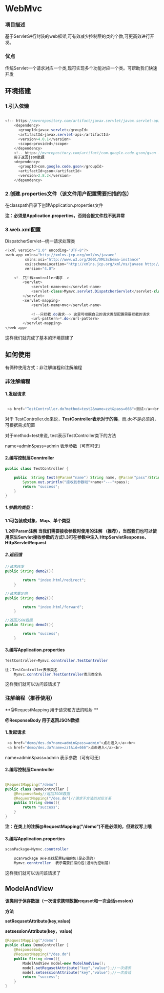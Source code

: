 # WebMvc

### 项目描述

​			基于Servlet进行封装的web框架,可有效减少控制层的类的个数,可更高效进行开发。

### 优点

​           传统Servlet一个请求对应一个类,现可实现多个功能对应一个类。可帮助我们快速开发

## 环境搭建

### 	1.引入依懒

````java

<!-- https://mvnrepository.com/artifact/javax.servlet/javax.servlet-api -->
    <dependency>
      <groupId>javax.servlet</groupId>
      <artifactId>javax.servlet-api</artifactId>
      <version>4.0.1</version>
      <scope>provided</scope>
    </dependency>
    <!-- https://mvnrepository.com/artifact/com.google.code.gson/gson -->
	用于返回json数据
    <dependency>
      <groupId>com.google.code.gson</groupId>
      <artifactId>gson</artifactId>
      <version>2.8.2</version>
    </dependency>
````

### 2.创建.properties文件（该文件用户配置需要扫描的包）

在classpath目录下创建Application.properties文件

**注：必须是Application.properties，否则会报文件找不到异常**



### 3.web.xml配置

DispatcherServlet--统一请求处理类

```java
<?xml version="1.0" encoding="UTF-8"?>
<web-app xmlns="http://xmlns.jcp.org/xml/ns/javaee"
         xmlns:xsi="http://www.w3.org/2001/XMLSchema-instance"
         xsi:schemaLocation="http://xmlns.jcp.org/xml/ns/javaee http://xmlns.jcp.org/xml/ns/javaee/web-app_4_0.xsd"
         version="4.0">
             
    <!--只拦截controller请求-->
        <servlet>
            <servlet-name>mvc</servlet-name>
            <servlet-class>Mymvc.servlet.DispatcherServlet</servlet-class>
        </servlet>
        <servlet-mapping>
            <servlet-name>mvc</servlet-name>
                
            <!--只拦截.do请求--> 这里可根据自己的请求类型配置需要拦截的请求
            <url-pattern>*.do</url-pattern>
        </servlet-mapping>
</web-app>
```

这样我们就完成了基本的环境搭建了



## 如何使用

有俩种使用方式：非注解编程和注解编程

### 非注解编程

#### 1.发起请求

```java

 <a href="TestController.do?method=test2&name=zzt&pass=666">测试</a><br>
```

对于 TestController.do来说，**TestController表示对于的类**，而.do不是必须的，可根据需求配置

对于method=test来说, test表示TestController类下的方法

name=admin&pass=admin 表示参数（可有可无）



#### 2.编写控制层Conntroller

```java
public class TestController {

    public  String test(@Param("name") String name, @Param("pass")String pass){
        System.out.println("接收到参数啦"+name+"---"+pass);
        return "success";
    }
}
```

##### **1.参数的类型：**

**1.1可包装成对象、Map、单个类型**

**1.2@Param注解 当我们需要接收参数时使用的注解 （推荐），当然我们也可以使用原生Servlet接收参数的方式1.3可在参数中注入 HttpServletResponse、HttpServletRequest**

##### ***2.返回值***

```java
//请求转发 
public String demo2(){

        return "index.html/redirect";
    }

//请求重定向 
public String demo2(){

        return "index.html/forward";
    }

//返回JSON数据 
public String demo2(){

        return "success";
    }
```





#### 3.编写Application.properties

```java
TestController=Mymvc.conntroller.TestController
    
注：TestController表示类名
    Mymvc.conntroller.TestController表示类全名
```

这样我们就可以访问该请求了

### 注解编程（推荐使用）

**@RequestMapping  用于请求和方法的映射 **

**@ResponseBody     用于返回JSON数据**

#### 1.发起请求

```java
 <a href="demo/des.do?name=admin&pass=admin">点击进入</a><br>
 <a href="demo/des.do?name=zzt&id=666">点击进入</a><br>
```

name=admin&pass=admin 表示参数（可有可无）

#### 2.编写控制层Conntroller

```java

@RequestMapping("/demo")
public class DemoController {
    @ResponseBody//返回JSON数据
    @RequestMapping("/des.do")//请求于方法的对应关系
    public String demo(){
        return "success";
    }
}
```

**注：在类上的注解@RequestMapping("/demo")不是必须的，但建议写上哦**

#### 3.编写Application.properties

```java
scanPackage=Mymvc.conntroller
    
    scanPackage 用于查找配置扫描的包(是必须的)
    Mymvc.conntroller  表示需要扫描的包(通常为控制层)
```

这样我们就可以访问该请求了

## ModelAndView

**该类用于保存数据（一次请求携带数据requset和一次会话session）**

**方法**

**setRequsetAttribute(key,value)**

**setsessionAttribute(key，value)**

````java
@RequestMapping("/demo")
public class DemoController {
    @ResponseBody
    @RequestMapping("/des.do")
    public String demo(){
        ModelAndView model=new ModelAndView();
        model.setRequsetAttribute("key","value");//一次请求
        model.setsessionAttribute("key","value");//一次会话
        return "success";
    }
}

````

